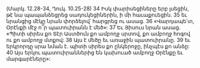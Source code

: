 (Մարկ. 12.28-34, Ղուկ. 10.25-28)
34 Իսկ փարիսեցիները երբ լսեցին, թէ նա պապանձեցրեց սադուկեցիներին, ի մի հաւաքուեցին. 35 եւ նրանցից մէկը նրան փորձելով՝ հարցրեց ու ասաց. 36 «Վարդապե՛տ, Օրէնքի մէջ ո՞ր պատուիրանն է մեծ»: 37 Եւ Յիսուս նրան ասաց. «Պիտի սիրես քո Տէր Աստծուն քո ամբողջ սրտով, քո ամբողջ հոգով ու քո ամբողջ մտքով: 38 Այս է մեծը եւ առաջին պատուիրանը. 39 եւ երկրորդը սրա նման է. պիտի սիրես քո ընկերոջը, ինչպէս քո անձը: 40 Այս երկու պատուիրաններից են կախուած ամբողջ Օրէնքը եւ մարգարէները»:
